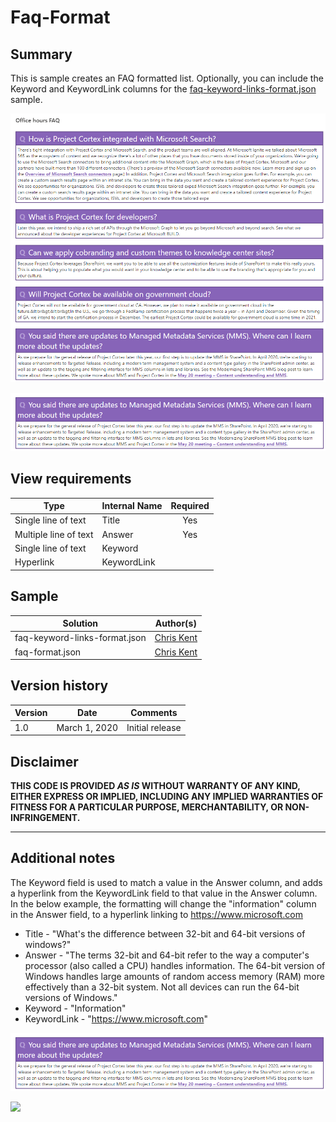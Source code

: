 # Faq-Format

## Summary
This is sample creates an FAQ formatted list. Optionally, you can include the Keyword and KeywordLink columns for the [faq-keyword-links-format.json](./faq-keyword-links-format.json) sample.

![FAQ Format Screenshot](./FAQ.png)


![FAQ Single Format Screenshot](./assets/FAQSingleQuestionScreenshot.png)

## View requirements

|Type|Internal Name|Required|
|---|---|:---:|
|Single line of text|Title|Yes|
|Multiple line of text|Answer|Yes|
|Single line of text|Keyword||
|Hyperlink|KeywordLink||

## Sample

Solution|Author(s)
--------|---------
faq-keyword-links-format.json | [Chris Kent](https://twitter.com/theChrisKent)
faq-format.json | [Chris Kent](https://twitter.com/theChrisKent)

## Version history

Version|Date|Comments
-------|----|--------
1.0|March 1, 2020|Initial release

## Disclaimer
**THIS CODE IS PROVIDED *AS IS* WITHOUT WARRANTY OF ANY KIND, EITHER EXPRESS OR IMPLIED, INCLUDING ANY IMPLIED WARRANTIES OF FITNESS FOR A PARTICULAR PURPOSE, MERCHANTABILITY, OR NON-INFRINGEMENT.**

---

## Additional notes
The Keyword field is used to match a value in the Answer column, and adds a hyperlink from the KeywordLink field to that value in the Answer column. In the below example, the formatting will change the "information" column in the Answer field, to a hyperlink linking to https://www.microsoft.com

* Title - "What's the difference between 32-bit and 64-bit versions of windows?"
* Answer - "The terms 32-bit and 64-bit refer to the way a computer's processor (also called a CPU) handles information. The 64-bit version of Windows handles large amounts of random access memory (RAM) more effectively than a 32-bit system. Not all devices can run the 64-bit versions of Windows."
* Keyword - "Information"
* KeywordLink - "https://www.microsoft.com"

![FAQ Single Format Screenshot](./FAQSingleQuestionScreenshot.png)

<img src="https://telemetry.sharepointpnp.com/sp-dev-list-formatting/view-samples/faq-format" />

